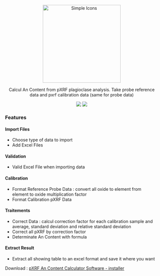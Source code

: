 <p align="center">
  <img src="https://user-images.githubusercontent.com/13176010/161453873-3bb0d170-af29-4638-a624-62b6f2a22c7e.png" alt="Simple Icons" width=256>
  <p align="center">
  Calcul An Content from pXRF plagioclase analysis. 
  Take probe reference data and pxrf calibration data (same for probe data)
  </p>
</p>

<p align="center">
  <img src="https://img.shields.io/pypi/l/pipenv.svg"> <img src="https://img.shields.io/badge/python-3.10-brightgreen">
</p>

### Features

#### Import Files
- Choose type of data to import
- Add Excel Files

#### Validation
- Valid Excel File when importing data

#### Calibration
- Format Reference Probe Data : convert all oxide to element from element to oxide multiplication factor
- Format Calibration pXRF Data

#### Traitements
- Correct Data : calcul correction factor for each calibration sample and average, standard deviation and relative standard deviation
- Correct all pXRF by correction factor
- Determinate An Content with formula

#### Extract Result
- Extract all showing table to an excel format and save it where you want

Download : [pXRF An Content Calculator Software - installer](https://github.com/itzadn/pXRF_An_Content_Calculator/blob/master/exe/pXRFAnContentCalculator.exe)
